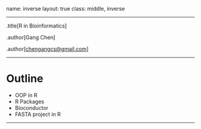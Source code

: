 name: inverse
layout: true
class: middle, inverse

---
.title[R in Bioinformatics]

.author[Gang Chen]

.author[chengangcs@gmail.com]

---
# Outline

* OOP in R
* R Packages
* Bioconductor
* FASTA project in R
---
